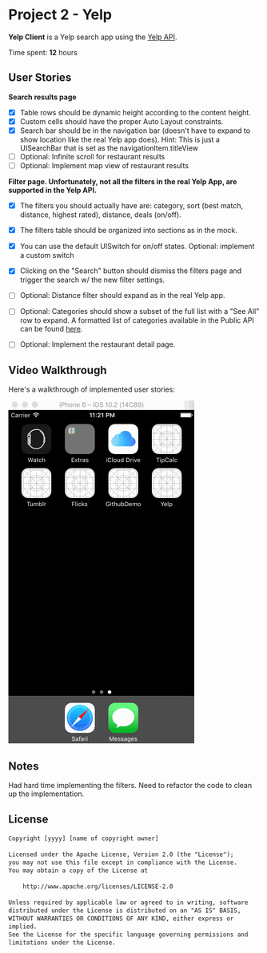 
# Project 2 - Yelp

**Yelp Client** is a Yelp search app using the [Yelp API](http://www.yelp.com/developers/documentation/v2/search_api).

Time spent: **12** hours

## User Stories

**Search results page**
- [x] Table rows should be dynamic height according to the content height.
- [x] Custom cells should have the proper Auto Layout constraints.
- [x] Search bar should be in the navigation bar (doesn't have to expand to show location like the real Yelp app does).
Hint: This is just a UISearchBar that is set as the navigationItem.titleView
- [ ] Optional: Infinite scroll for restaurant results
- [ ] Optional: Implement map view of restaurant results

**Filter page. Unfortunately, not all the filters in the real Yelp App, are supported in the Yelp API.**
- [x] The filters you should actually have are: category, sort (best match, distance, highest rated), distance, deals (on/off).
- [x] The filters table should be organized into sections as in the mock.
- [x] You can use the default UISwitch for on/off states. Optional: implement a custom switch
- [x] Clicking on the "Search" button should dismiss the filters page and trigger the search w/ the new filter settings.
- [ ] Optional: Distance filter should expand as in the real Yelp app.
- [ ] Optional: Categories should show a subset of the full list with a "See All" row to expand.
A formatted list of categories available in the Public API can be found [here](https://gist.github.com/timothy1ee/e23415fa468c76e84fb3).
- [ ] Optional: Implement the restaurant detail page.


## Video Walkthrough

Here's a walkthrough of implemented user stories:

![](./Yelp.gif)

## Notes

Had hard time implementing the filters. Need to refactor the code to clean up the implementation.

## License

    Copyright [yyyy] [name of copyright owner]

    Licensed under the Apache License, Version 2.0 (the "License");
    you may not use this file except in compliance with the License.
    You may obtain a copy of the License at

        http://www.apache.org/licenses/LICENSE-2.0

    Unless required by applicable law or agreed to in writing, software
    distributed under the License is distributed on an "AS IS" BASIS,
    WITHOUT WARRANTIES OR CONDITIONS OF ANY KIND, either express or implied.
    See the License for the specific language governing permissions and
    limitations under the License.
